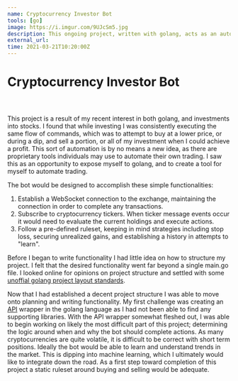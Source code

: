 ```yaml
---
name: Cryptocurrency Investor Bot
tools: [go]
image: https://i.imgur.com/9UJcSm5.jpg
description: This ongoing project, written with golang, acts as an automatic investment tool for trading crypto currencies through an exchange.
external_url: 
time: 2021-03-21T10:20:00Z
---
```


<div class="mb-8 flex flex-row">
    <h1 class="text-xl">Cryptocurrency Investor Bot</h1>
    <a href="//github.com/bAngerman/auto-investor" target="_blank" rel="noopener" class="fill-current flex items-center ml-2">
        <svg role="img" viewBox="0 0 24 24" width="24" height="24" xmlns="http://www.w3.org/2000/svg">
            <use href="#github-svg"></use>
        </svg>
    </a>
</div>

<p>This project is a result of my recent interest in both golang, and investments into stocks. I found that while investing I was consistently executing the same flow of commands, which was to attempt to buy at a lower price, or during a dip, and sell a portion, or all of my investment when I could achieve a profit. This sort of automation is by no means a new idea, as there are proprietary tools individuals may use to automate their own trading. I saw this as an opportunity to expose myself to golang, and to create a tool for myself to automate trading.</p>

<p>The bot would be designed to accomplish these simple functionalities:</p>
<ol>
    <li>Establish a WebSocket connection to the exchange, maintaining the connection in order to complete any transactions.</li>
    <li>Subscribe to cryptocurrency tickers. When ticker message events occur it would need to evaluate the current holdings and execute actions.</li>
    <li>Follow a pre-defined ruleset, keeping in mind strategies including stop loss, securing unrealized gains, and establishing a history in attempts to "learn".</li>
</ol>

<p>Before I began to write functionality I had little idea on how to structure my project. I felt that the desired functionality went far beyond a single main.go file. I looked online for opinions on project structure and settled with some <a href="//github.com/golang-standards/project-layout" target="_blank" rel="noopener">unoffial golang project layout standards</a>.</p>

<p>Now that I had established a decent project structure I was able to move onto planning and writing functionality. My first challenge was creating an <a href="//apidoc.ndax.io" target="_blank" rel="noopener">API</a> wrapper in the golang language as I had not been able to find any supporting libraries. With the API wrapper somewhat fleshed out, I was able to begin working on likely the most difficult part of this project; determining the logic around when and why the bot should complete actions. As many cryptocurrencies are quite volatile, it is difficult to be correct with short term positions. Ideally the bot would be able to learn and understand trends in the market. This is dipping into machine learning, which I ultimately would like to integrate down the road. As a first step toward completion of this project a static ruleset around buying and selling would be adequate.</p>
